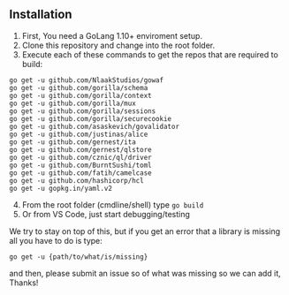 ## Installation


1) First, You need a GoLang 1.10+ enviroment setup.
2) Clone this repository and change into the root folder.
3) Execute each of these commands to get the repos that are required to build:
```
go get -u github.com/NlaakStudios/gowaf
go get -u github.com/gorilla/schema
go get -u github.com/gorilla/context
go get -u github.com/gorilla/mux
go get -u github.com/gorilla/sessions     
go get -u github.com/gorilla/securecookie
go get -u github.com/asaskevich/govalidator
go get -u github.com/justinas/alice
go get -u github.com/gernest/ita
go get -u github.com/gernest/qlstore
go get -u github.com/cznic/ql/driver     
go get -u github.com/BurntSushi/toml
go get -u github.com/fatih/camelcase
go get -u github.com/hashicorp/hcl
go get -u gopkg.in/yaml.v2     
```
4) From the root folder (cmdline/shell) type `go build`
5) Or from VS Code, just start debugging/testing

We try to stay on top of this, but if you get an error that a library is missing all you have to do is type:

`go get -u {path/to/what/is/missing}`

and then, please submit an issue so of what was missing so we can add it, Thanks!
